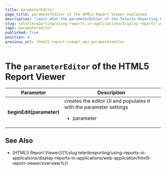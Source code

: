 ```yaml
---
title: parameterEditor
page_title: parameterEditor of the HTML5 Report Viewer explained
description: "Learn what the parameterEditor of the Telerik Reporting HTML5 Report Viewer does and how to use it."
slug: telerikreporting/using-reports-in-applications/display-reports-in-applications/web-application/html5-report-viewer/api-reference/parametereditor
tags: parametereditor
published: True
position: 6
previous_url: /html5-report-viewer-api-parametereditor
---
```


<style>
table th:first-of-type {
	width: 25%;
}
table th:nth-of-type(2) {
	width: 75%;
}
</style>

# The `parameterEditor` of the HTML5 Report Viewer

| Parameter | Description |
| ------ | ------ |
| __beginEdit(parameter)__ |creates the editor UI and populates it with the parameter settings<ul><li>parameter</li></ul>|

## See Also

* [HTML5 Report Viewer]({%slug telerikreporting/using-reports-in-applications/display-reports-in-applications/web-application/html5-report-viewer/overview%})
